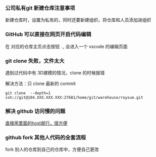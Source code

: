 ### 公司私有git 新建仓库注意事项

新建仓库时，设置为私有的，同时还要新建组织，将仓库和人员添加进组织

### GitHub 可以直接在网页开启代码编辑

在 对应的仓库主页点击按钮 `.`, 会进入一个 vscode 的编辑页面

### git clone 失败，文件太大

遇到过代码中有 3D建模的情况，clone 的时候报错

解决方法：只 clone 最新的 commit 
```
git clone  --depth=1 ssh://git@104.XXX.XXX.XXX:27681/home/git/warehouse/roysue.git
```

### 解决 github 访问慢的问题
[直接用里面的host就行，很方便](https://github.com/521xueweihan/GitHub520)

### github fork 其他人代码的全套流程

fork 别人的仓库到自己的仓库中，方便自己更改

